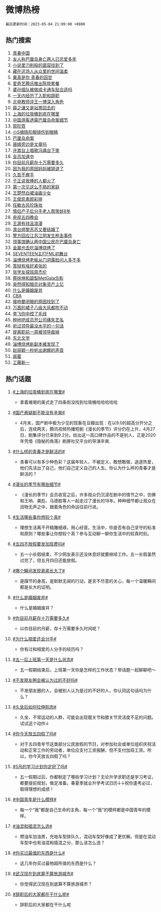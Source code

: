 # 微博热榜

`最后更新时间：2023-05-04 21:09:00 +0800`

## 热门搜索

1. [青春中国](https://m.weibo.cn/search?containerid=100103type%3D1%26t%3D10%26q%3D%23%E9%9D%92%E6%98%A5%E4%B8%AD%E5%9B%BD%23&stream_entry_id=51&isnewpage=1&extparam=seat%3D1%26pos%3D0%26dgr%3D0%26filter_type%3Drealtimehot%26stream_entry_id%3D51%26c_type%3D51%26cate%3D10103%26display_time%3D1683205737%26pre_seqid%3D1683205737702032420119&luicode=10000011&lfid=106003type%253D25%2526t%253D3%2526disable_hot%253D1%2526filter_type%253Drealtimehot)
1. [友人称巴厘岛身亡两人已恋爱多年](https://m.weibo.cn/search?containerid=100103type%3D1%26t%3D10%26q%3D%23%E5%8F%8B%E4%BA%BA%E7%A7%B0%E5%B7%B4%E5%8E%98%E5%B2%9B%E8%BA%AB%E4%BA%A1%E4%B8%A4%E4%BA%BA%E5%B7%B2%E6%81%8B%E7%88%B1%E5%A4%9A%E5%B9%B4%23&stream_entry_id=31&isnewpage=1&extparam=seat%3D1%26c_type%3D31%26band_rank%3D1%26lcate%3D5001%26cate%3D5001%26flag%3D1%26realpos%3D1%26q%3D%2523%25E5%258F%258B%25E4%25BA%25BA%25E7%25A7%25B0%25E5%25B7%25B4%25E5%258E%2598%25E5%25B2%259B%25E8%25BA%25AB%25E4%25BA%25A1%25E4%25B8%25A4%25E4%25BA%25BA%25E5%25B7%25B2%25E6%2581%258B%25E7%2588%25B1%25E5%25A4%259A%25E5%25B9%25B4%2523%26dgr%3D0%26filter_type%3Drealtimehot%26stream_entry_id%3D31%26pos%3D0%26display_time%3D1683205737%26pre_seqid%3D1683205737702032420119&luicode=10000011&lfid=106003type%253D25%2526t%253D3%2526disable_hot%253D1%2526filter_type%253Drealtimehot)
1. [小说里刀削般的面容找到了](https://m.weibo.cn/search?containerid=100103type%3D1%26t%3D10%26q%3D%23%E5%B0%8F%E8%AF%B4%E9%87%8C%E5%88%80%E5%89%8A%E8%88%AC%E7%9A%84%E9%9D%A2%E5%AE%B9%E6%89%BE%E5%88%B0%E4%BA%86%23&stream_entry_id=31&isnewpage=1&extparam=seat%3D1%26c_type%3D31%26band_rank%3D2%26lcate%3D5001%26cate%3D5001%26flag%3D2%26realpos%3D2%26q%3D%2523%25E5%25B0%258F%25E8%25AF%25B4%25E9%2587%258C%25E5%2588%2580%25E5%2589%258A%25E8%2588%25AC%25E7%259A%2584%25E9%259D%25A2%25E5%25AE%25B9%25E6%2589%25BE%25E5%2588%25B0%25E4%25BA%2586%2523%26dgr%3D0%26filter_type%3Drealtimehot%26stream_entry_id%3D31%26pos%3D1%26display_time%3D1683205737%26pre_seqid%3D1683205737702032420119&luicode=10000011&lfid=106003type%253D25%2526t%253D3%2526disable_hot%253D1%2526filter_type%253Drealtimehot)
1. [藏在这场人从众里的世间温柔](https://m.weibo.cn/search?containerid=100103type%3D1%26t%3D10%26q%3D%23%E8%97%8F%E5%9C%A8%E8%BF%99%E5%9C%BA%E4%BA%BA%E4%BB%8E%E4%BC%97%E9%87%8C%E7%9A%84%E4%B8%96%E9%97%B4%E6%B8%A9%E6%9F%94%23&stream_entry_id=31&isnewpage=1&extparam=seat%3D1%26c_type%3D31%26band_rank%3D3%26lcate%3D5001%26cate%3D5001%26flag%3D1%26realpos%3D3%26q%3D%2523%25E8%2597%258F%25E5%259C%25A8%25E8%25BF%2599%25E5%259C%25BA%25E4%25BA%25BA%25E4%25BB%258E%25E4%25BC%2597%25E9%2587%258C%25E7%259A%2584%25E4%25B8%2596%25E9%2597%25B4%25E6%25B8%25A9%25E6%259F%2594%2523%26dgr%3D0%26filter_type%3Drealtimehot%26stream_entry_id%3D31%26pos%3D2%26display_time%3D1683205737%26pre_seqid%3D1683205737702032420119&luicode=10000011&lfid=106003type%253D25%2526t%253D3%2526disable_hot%253D1%2526filter_type%253Drealtimehot)
1. [果真是你 青春的回甘](https://m.weibo.cn/search?containerid=100103type%3D1%26t%3D10%26q%3D%23%E6%9E%9C%E7%9C%9F%E6%98%AF%E4%BD%A0+%E9%9D%92%E6%98%A5%E7%9A%84%E5%9B%9E%E7%94%98%23&stream_entry_id=31&isnewpage=1&extparam=seat%3D1%26c_type%3D31%26band_rank%3D4%26lcate%3D5001%26cate%3D5001%26topic_ad%3D1%26adid%3D188211%26q%3D%2523%25E6%259E%259C%25E7%259C%259F%25E6%2598%25AF%25E4%25BD%25A0%2520%25E9%259D%2592%25E6%2598%25A5%25E7%259A%2584%25E5%259B%259E%25E7%2594%2598%2523%26dgr%3D0%26filter_type%3Drealtimehot%26stream_entry_id%3D31%26pos%3D3%26display_time%3D1683205737%26pre_seqid%3D1683205737702032420119&luicode=10000011&lfid=106003type%253D25%2526t%253D3%2526disable_hot%253D1%2526filter_type%253Drealtimehot)
1. [爱奇艺腾讯推出陈晓套餐](https://m.weibo.cn/search?containerid=100103type%3D1%26t%3D10%26q%3D%23%E7%88%B1%E5%A5%87%E8%89%BA%E8%85%BE%E8%AE%AF%E6%8E%A8%E5%87%BA%E9%99%88%E6%99%93%E5%A5%97%E9%A4%90%23&stream_entry_id=31&isnewpage=1&extparam=seat%3D1%26c_type%3D31%26band_rank%3D4%26lcate%3D5001%26cate%3D5001%26flag%3D1%26realpos%3D4%26q%3D%2523%25E7%2588%25B1%25E5%25A5%2587%25E8%2589%25BA%25E8%2585%25BE%25E8%25AE%25AF%25E6%258E%25A8%25E5%2587%25BA%25E9%2599%2588%25E6%2599%2593%25E5%25A5%2597%25E9%25A4%2590%2523%26dgr%3D0%26filter_type%3Drealtimehot%26stream_entry_id%3D31%26pos%3D4%26display_time%3D1683205737%26pre_seqid%3D1683205737702032420119&luicode=10000011&lfid=106003type%253D25%2526t%253D3%2526disable_hot%253D1%2526filter_type%253Drealtimehot)
1. [婆孙插队被做成卡通车贴合适吗](https://m.weibo.cn/search?containerid=100103type%3D1%26t%3D10%26q%3D%23%E5%A9%86%E5%AD%99%E6%8F%92%E9%98%9F%E8%A2%AB%E5%81%9A%E6%88%90%E5%8D%A1%E9%80%9A%E8%BD%A6%E8%B4%B4%E5%90%88%E9%80%82%E5%90%97%23&stream_entry_id=31&isnewpage=1&extparam=seat%3D1%26c_type%3D31%26band_rank%3D5%26lcate%3D5001%26cate%3D5001%26flag%3D1%26realpos%3D5%26q%3D%2523%25E5%25A9%2586%25E5%25AD%2599%25E6%258F%2592%25E9%2598%259F%25E8%25A2%25AB%25E5%2581%259A%25E6%2588%2590%25E5%258D%25A1%25E9%2580%259A%25E8%25BD%25A6%25E8%25B4%25B4%25E5%2590%2588%25E9%2580%2582%25E5%2590%2597%2523%26dgr%3D0%26filter_type%3Drealtimehot%26stream_entry_id%3D31%26pos%3D5%26display_time%3D1683205737%26pre_seqid%3D1683205737702032420119&luicode=10000011&lfid=106003type%253D25%2526t%253D3%2526disable_hot%253D1%2526filter_type%253Drealtimehot)
1. [一天内经历了入职和辞职](https://m.weibo.cn/search?containerid=100103type%3D1%26t%3D10%26q%3D%23%E4%B8%80%E5%A4%A9%E5%86%85%E7%BB%8F%E5%8E%86%E4%BA%86%E5%85%A5%E8%81%8C%E5%92%8C%E8%BE%9E%E8%81%8C%23&stream_entry_id=31&isnewpage=1&extparam=seat%3D1%26c_type%3D31%26band_rank%3D6%26lcate%3D5001%26cate%3D5001%26flag%3D1%26realpos%3D6%26q%3D%2523%25E4%25B8%2580%25E5%25A4%25A9%25E5%2586%2585%25E7%25BB%258F%25E5%258E%2586%25E4%25BA%2586%25E5%2585%25A5%25E8%2581%258C%25E5%2592%258C%25E8%25BE%259E%25E8%2581%258C%2523%26dgr%3D0%26filter_type%3Drealtimehot%26stream_entry_id%3D31%26pos%3D6%26display_time%3D1683205737%26pre_seqid%3D1683205737702032420119&luicode=10000011&lfid=106003type%253D25%2526t%253D3%2526disable_hot%253D1%2526filter_type%253Drealtimehot)
1. [北电教师评王一博深入角色](https://m.weibo.cn/search?containerid=100103type%3D1%26t%3D10%26q%3D%23%E5%8C%97%E7%94%B5%E6%95%99%E5%B8%88%E8%AF%84%E7%8E%8B%E4%B8%80%E5%8D%9A%E6%B7%B1%E5%85%A5%E8%A7%92%E8%89%B2%23&stream_entry_id=31&isnewpage=1&extparam=seat%3D1%26c_type%3D31%26band_rank%3D7%26lcate%3D5001%26cate%3D5001%26flag%3D0%26realpos%3D7%26q%3D%2523%25E5%258C%2597%25E7%2594%25B5%25E6%2595%2599%25E5%25B8%2588%25E8%25AF%2584%25E7%258E%258B%25E4%25B8%2580%25E5%258D%259A%25E6%25B7%25B1%25E5%2585%25A5%25E8%25A7%2592%25E8%2589%25B2%2523%26dgr%3D0%26filter_type%3Drealtimehot%26stream_entry_id%3D31%26pos%3D7%26display_time%3D1683205737%26pre_seqid%3D1683205737702032420119&luicode=10000011&lfid=106003type%253D25%2526t%253D3%2526disable_hot%253D1%2526filter_type%253Drealtimehot)
1. [薛之谦又是站票回去的](https://m.weibo.cn/search?containerid=100103type%3D1%26t%3D10%26q%3D%23%E8%96%9B%E4%B9%8B%E8%B0%A6%E5%8F%88%E6%98%AF%E7%AB%99%E7%A5%A8%E5%9B%9E%E5%8E%BB%E7%9A%84%23&stream_entry_id=31&isnewpage=1&extparam=seat%3D1%26c_type%3D31%26band_rank%3D8%26lcate%3D5001%26cate%3D5001%26flag%3D1%26realpos%3D8%26q%3D%2523%25E8%2596%259B%25E4%25B9%258B%25E8%25B0%25A6%25E5%258F%2588%25E6%2598%25AF%25E7%25AB%2599%25E7%25A5%25A8%25E5%259B%259E%25E5%258E%25BB%25E7%259A%2584%2523%26dgr%3D0%26filter_type%3Drealtimehot%26stream_entry_id%3D31%26pos%3D8%26display_time%3D1683205737%26pre_seqid%3D1683205737702032420119&luicode=10000011&lfid=106003type%253D25%2526t%253D3%2526disable_hot%253D1%2526filter_type%253Drealtimehot)
1. [上海的垃圾桶到底在哪里](https://m.weibo.cn/search?containerid=100103type%3D1%26t%3D10%26q%3D%23%E4%B8%8A%E6%B5%B7%E7%9A%84%E5%9E%83%E5%9C%BE%E6%A1%B6%E5%88%B0%E5%BA%95%E5%9C%A8%E5%93%AA%E9%87%8C%23&stream_entry_id=31&isnewpage=1&extparam=seat%3D1%26c_type%3D31%26band_rank%3D9%26lcate%3D5001%26cate%3D5001%26flag%3D0%26realpos%3D9%26q%3D%2523%25E4%25B8%258A%25E6%25B5%25B7%25E7%259A%2584%25E5%259E%2583%25E5%259C%25BE%25E6%25A1%25B6%25E5%2588%25B0%25E5%25BA%2595%25E5%259C%25A8%25E5%2593%25AA%25E9%2587%258C%2523%26dgr%3D0%26filter_type%3Drealtimehot%26stream_entry_id%3D31%26pos%3D9%26display_time%3D1683205737%26pre_seqid%3D1683205737702032420119&luicode=10000011&lfid=106003type%253D25%2526t%253D3%2526disable_hot%253D1%2526filter_type%253Drealtimehot)
1. [中国游客透露巴厘岛命案细节](https://m.weibo.cn/search?containerid=100103type%3D1%26t%3D10%26q%3D%23%E4%B8%AD%E5%9B%BD%E6%B8%B8%E5%AE%A2%E9%80%8F%E9%9C%B2%E5%B7%B4%E5%8E%98%E5%B2%9B%E5%91%BD%E6%A1%88%E7%BB%86%E8%8A%82%23&stream_entry_id=31&isnewpage=1&extparam=seat%3D1%26c_type%3D31%26band_rank%3D10%26lcate%3D5001%26cate%3D5001%26flag%3D0%26realpos%3D10%26q%3D%2523%25E4%25B8%25AD%25E5%259B%25BD%25E6%25B8%25B8%25E5%25AE%25A2%25E9%2580%258F%25E9%259C%25B2%25E5%25B7%25B4%25E5%258E%2598%25E5%25B2%259B%25E5%2591%25BD%25E6%25A1%2588%25E7%25BB%2586%25E8%258A%2582%2523%26dgr%3D0%26filter_type%3Drealtimehot%26stream_entry_id%3D31%26pos%3D10%26display_time%3D1683205737%26pre_seqid%3D1683205737702032420119&luicode=10000011&lfid=106003type%253D25%2526t%253D3%2526disable_hot%253D1%2526filter_type%253Drealtimehot)
1. [郭珍霓](https://m.weibo.cn/search?containerid=100103type%3D1%26t%3D10%26q%3D%E9%83%AD%E7%8F%8D%E9%9C%93&stream_entry_id=31&isnewpage=1&extparam=seat%3D1%26c_type%3D31%26band_rank%3D11%26lcate%3D5001%26cate%3D5001%26flag%3D2%26realpos%3D11%26q%3D%25E9%2583%25AD%25E7%258F%258D%25E9%259C%2593%26dgr%3D0%26filter_type%3Drealtimehot%26stream_entry_id%3D31%26pos%3D11%26display_time%3D1683205737%26pre_seqid%3D1683205737702032420119&luicode=10000011&lfid=106003type%253D25%2526t%253D3%2526disable_hot%253D1%2526filter_type%253Drealtimehot)
1. [小S摘隐形眼镜伤到眼睛](https://m.weibo.cn/search?containerid=100103type%3D1%26t%3D10%26q%3D%23%E5%B0%8FS%E6%91%98%E9%9A%90%E5%BD%A2%E7%9C%BC%E9%95%9C%E4%BC%A4%E5%88%B0%E7%9C%BC%E7%9D%9B%23&stream_entry_id=31&isnewpage=1&extparam=seat%3D1%26c_type%3D31%26band_rank%3D12%26lcate%3D5001%26cate%3D5001%26flag%3D2%26realpos%3D12%26q%3D%2523%25E5%25B0%258FS%25E6%2591%2598%25E9%259A%2590%25E5%25BD%25A2%25E7%259C%25BC%25E9%2595%259C%25E4%25BC%25A4%25E5%2588%25B0%25E7%259C%25BC%25E7%259D%259B%2523%26dgr%3D0%26filter_type%3Drealtimehot%26stream_entry_id%3D31%26pos%3D12%26display_time%3D1683205737%26pre_seqid%3D1683205737702032420119&luicode=10000011&lfid=106003type%253D25%2526t%253D3%2526disable_hot%253D1%2526filter_type%253Drealtimehot)
1. [巴厘岛命案](https://m.weibo.cn/search?containerid=100103type%3D1%26t%3D10%26q%3D%E5%B7%B4%E5%8E%98%E5%B2%9B%E5%91%BD%E6%A1%88&stream_entry_id=31&isnewpage=1&extparam=seat%3D1%26c_type%3D31%26band_rank%3D13%26lcate%3D5001%26cate%3D5001%26flag%3D2%26realpos%3D13%26q%3D%25E5%25B7%25B4%25E5%258E%2598%25E5%25B2%259B%25E5%2591%25BD%25E6%25A1%2588%26dgr%3D0%26filter_type%3Drealtimehot%26stream_entry_id%3D31%26pos%3D13%26display_time%3D1683205737%26pre_seqid%3D1683205737702032420119&luicode=10000011&lfid=106003type%253D25%2526t%253D3%2526disable_hot%253D1%2526filter_type%253Drealtimehot)
1. [唐嫣旁边是文章吗](https://m.weibo.cn/search?containerid=100103type%3D1%26t%3D10%26q%3D%E5%94%90%E5%AB%A3%E6%97%81%E8%BE%B9%E6%98%AF%E6%96%87%E7%AB%A0%E5%90%97&stream_entry_id=31&isnewpage=1&extparam=seat%3D1%26c_type%3D31%26band_rank%3D14%26lcate%3D5001%26cate%3D5001%26flag%3D0%26realpos%3D14%26q%3D%25E5%2594%2590%25E5%25AB%25A3%25E6%2597%2581%25E8%25BE%25B9%25E6%2598%25AF%25E6%2596%2587%25E7%25AB%25A0%25E5%2590%2597%26dgr%3D0%26filter_type%3Drealtimehot%26stream_entry_id%3D31%26pos%3D14%26display_time%3D1683205737%26pre_seqid%3D1683205737702032420119&luicode=10000011&lfid=106003type%253D25%2526t%253D3%2526disable_hot%253D1%2526filter_type%253Drealtimehot)
1. [许嵩台上唱歌冯禧台下笑](https://m.weibo.cn/search?containerid=100103type%3D1%26t%3D10%26q%3D%23%E8%AE%B8%E5%B5%A9%E5%8F%B0%E4%B8%8A%E5%94%B1%E6%AD%8C%E5%86%AF%E7%A6%A7%E5%8F%B0%E4%B8%8B%E7%AC%91%23&stream_entry_id=31&isnewpage=1&extparam=seat%3D1%26c_type%3D31%26band_rank%3D15%26lcate%3D5001%26cate%3D5001%26flag%3D0%26realpos%3D15%26q%3D%2523%25E8%25AE%25B8%25E5%25B5%25A9%25E5%258F%25B0%25E4%25B8%258A%25E5%2594%25B1%25E6%25AD%258C%25E5%2586%25AF%25E7%25A6%25A7%25E5%258F%25B0%25E4%25B8%258B%25E7%25AC%2591%2523%26dgr%3D0%26filter_type%3Drealtimehot%26stream_entry_id%3D31%26pos%3D15%26display_time%3D1683205737%26pre_seqid%3D1683205737702032420119&luicode=10000011&lfid=106003type%253D25%2526t%253D3%2526disable_hot%253D1%2526filter_type%253Drealtimehot)
1. [全员加速中](https://m.weibo.cn/search?containerid=100103type%3D1%26t%3D10%26q%3D%E5%85%A8%E5%91%98%E5%8A%A0%E9%80%9F%E4%B8%AD&stream_entry_id=31&isnewpage=1&extparam=seat%3D1%26c_type%3D31%26band_rank%3D16%26lcate%3D5001%26cate%3D5001%26flag%3D0%26realpos%3D16%26q%3D%25E5%2585%25A8%25E5%2591%2598%25E5%258A%25A0%25E9%2580%259F%25E4%25B8%25AD%26dgr%3D0%26filter_type%3Drealtimehot%26stream_entry_id%3D31%26pos%3D16%26display_time%3D1683205737%26pre_seqid%3D1683205737702032420119&luicode=10000011&lfid=106003type%253D25%2526t%253D3%2526disable_hot%253D1%2526filter_type%253Drealtimehot)
1. [你目前月薪存十万需要多久](https://m.weibo.cn/search?containerid=100103type%3D1%26t%3D10%26q%3D%23%E4%BD%A0%E7%9B%AE%E5%89%8D%E6%9C%88%E8%96%AA%E5%AD%98%E5%8D%81%E4%B8%87%E9%9C%80%E8%A6%81%E5%A4%9A%E4%B9%85%23&stream_entry_id=31&isnewpage=1&extparam=seat%3D1%26c_type%3D31%26band_rank%3D17%26lcate%3D5001%26cate%3D5001%26flag%3D1%26realpos%3D17%26q%3D%2523%25E4%25BD%25A0%25E7%259B%25AE%25E5%2589%258D%25E6%259C%2588%25E8%2596%25AA%25E5%25AD%2598%25E5%258D%2581%25E4%25B8%2587%25E9%259C%2580%25E8%25A6%2581%25E5%25A4%259A%25E4%25B9%2585%2523%26dgr%3D0%26filter_type%3Drealtimehot%26stream_entry_id%3D31%26pos%3D17%26display_time%3D1683205737%26pre_seqid%3D1683205737702032420119&luicode=10000011&lfid=106003type%253D25%2526t%253D3%2526disable_hot%253D1%2526filter_type%253Drealtimehot)
1. [因为我的原因妈妈被辞退了](https://m.weibo.cn/search?containerid=100103type%3D1%26t%3D10%26q%3D%23%E5%9B%A0%E4%B8%BA%E6%88%91%E7%9A%84%E5%8E%9F%E5%9B%A0%E5%A6%88%E5%A6%88%E8%A2%AB%E8%BE%9E%E9%80%80%E4%BA%86%23&stream_entry_id=31&isnewpage=1&extparam=seat%3D1%26c_type%3D31%26band_rank%3D18%26lcate%3D5001%26cate%3D5001%26flag%3D0%26realpos%3D18%26q%3D%2523%25E5%259B%25A0%25E4%25B8%25BA%25E6%2588%2591%25E7%259A%2584%25E5%258E%259F%25E5%259B%25A0%25E5%25A6%2588%25E5%25A6%2588%25E8%25A2%25AB%25E8%25BE%259E%25E9%2580%2580%25E4%25BA%2586%2523%26dgr%3D0%26filter_type%3Drealtimehot%26stream_entry_id%3D31%26pos%3D18%26display_time%3D1683205737%26pre_seqid%3D1683205737702032420119&luicode=10000011&lfid=106003type%253D25%2526t%253D3%2526disable_hot%253D1%2526filter_type%253Drealtimehot)
1. [久哲不握手](https://m.weibo.cn/search?containerid=100103type%3D1%26t%3D10%26q%3D%E4%B9%85%E5%93%B2%E4%B8%8D%E6%8F%A1%E6%89%8B&stream_entry_id=31&isnewpage=1&extparam=seat%3D1%26c_type%3D31%26band_rank%3D19%26lcate%3D5001%26cate%3D5001%26flag%3D1%26realpos%3D19%26q%3D%25E4%25B9%2585%25E5%2593%25B2%25E4%25B8%258D%25E6%258F%25A1%25E6%2589%258B%26dgr%3D0%26filter_type%3Drealtimehot%26stream_entry_id%3D31%26pos%3D19%26display_time%3D1683205737%26pre_seqid%3D1683205737702032420119&luicode=10000011&lfid=106003type%253D25%2526t%253D3%2526disable_hot%253D1%2526filter_type%253Drealtimehot)
1. [于正说我捧的人都火了](https://m.weibo.cn/search?containerid=100103type%3D1%26t%3D10%26q%3D%23%E4%BA%8E%E6%AD%A3%E8%AF%B4%E6%88%91%E6%8D%A7%E7%9A%84%E4%BA%BA%E9%83%BD%E7%81%AB%E4%BA%86%23&stream_entry_id=31&isnewpage=1&extparam=seat%3D1%26c_type%3D31%26band_rank%3D20%26lcate%3D5001%26cate%3D5001%26flag%3D0%26realpos%3D20%26q%3D%2523%25E4%25BA%258E%25E6%25AD%25A3%25E8%25AF%25B4%25E6%2588%2591%25E6%258D%25A7%25E7%259A%2584%25E4%25BA%25BA%25E9%2583%25BD%25E7%2581%25AB%25E4%25BA%2586%2523%26dgr%3D0%26filter_type%3Drealtimehot%26stream_entry_id%3D31%26pos%3D20%26display_time%3D1683205737%26pre_seqid%3D1683205737702032420119&luicode=10000011&lfid=106003type%253D25%2526t%253D3%2526disable_hot%253D1%2526filter_type%253Drealtimehot)
1. [第一次见这么不熟的家庭](https://m.weibo.cn/search?containerid=100103type%3D1%26t%3D10%26q%3D%23%E7%AC%AC%E4%B8%80%E6%AC%A1%E8%A7%81%E8%BF%99%E4%B9%88%E4%B8%8D%E7%86%9F%E7%9A%84%E5%AE%B6%E5%BA%AD%23&stream_entry_id=31&isnewpage=1&extparam=seat%3D1%26c_type%3D31%26band_rank%3D21%26lcate%3D5001%26cate%3D5001%26flag%3D1%26realpos%3D21%26q%3D%2523%25E7%25AC%25AC%25E4%25B8%2580%25E6%25AC%25A1%25E8%25A7%2581%25E8%25BF%2599%25E4%25B9%2588%25E4%25B8%258D%25E7%2586%259F%25E7%259A%2584%25E5%25AE%25B6%25E5%25BA%25AD%2523%26dgr%3D0%26filter_type%3Drealtimehot%26stream_entry_id%3D31%26pos%3D21%26display_time%3D1683205737%26pre_seqid%3D1683205737702032420119&luicode=10000011&lfid=106003type%253D25%2526t%253D3%2526disable_hot%253D1%2526filter_type%253Drealtimehot)
1. [王楚然白裙油画少女](https://m.weibo.cn/search?containerid=100103type%3D1%26t%3D10%26q%3D%23%E7%8E%8B%E6%A5%9A%E7%84%B6%E7%99%BD%E8%A3%99%E6%B2%B9%E7%94%BB%E5%B0%91%E5%A5%B3%23&stream_entry_id=31&isnewpage=1&extparam=seat%3D1%26c_type%3D31%26band_rank%3D22%26lcate%3D5001%26cate%3D5001%26flag%3D1%26realpos%3D22%26q%3D%2523%25E7%258E%258B%25E6%25A5%259A%25E7%2584%25B6%25E7%2599%25BD%25E8%25A3%2599%25E6%25B2%25B9%25E7%2594%25BB%25E5%25B0%2591%25E5%25A5%25B3%2523%26dgr%3D0%26filter_type%3Drealtimehot%26stream_entry_id%3D31%26pos%3D22%26display_time%3D1683205737%26pre_seqid%3D1683205737702032420119&luicode=10000011&lfid=106003type%253D25%2526t%253D3%2526disable_hot%253D1%2526filter_type%253Drealtimehot)
1. [王俊凯素颜彩排](https://m.weibo.cn/search?containerid=100103type%3D1%26t%3D10%26q%3D%E7%8E%8B%E4%BF%8A%E5%87%AF%E7%B4%A0%E9%A2%9C%E5%BD%A9%E6%8E%92&stream_entry_id=31&isnewpage=1&extparam=seat%3D1%26c_type%3D31%26band_rank%3D23%26lcate%3D5001%26cate%3D5001%26flag%3D0%26realpos%3D23%26q%3D%25E7%258E%258B%25E4%25BF%258A%25E5%2587%25AF%25E7%25B4%25A0%25E9%25A2%259C%25E5%25BD%25A9%25E6%258E%2592%26dgr%3D0%26filter_type%3Drealtimehot%26stream_entry_id%3D31%26pos%3D23%26display_time%3D1683205737%26pre_seqid%3D1683205737702032420119&luicode=10000011&lfid=106003type%253D25%2526t%253D3%2526disable_hot%253D1%2526filter_type%253Drealtimehot)
1. [任敏古风珍珠妆](https://m.weibo.cn/search?containerid=100103type%3D1%26t%3D10%26q%3D%23%E4%BB%BB%E6%95%8F%E5%8F%A4%E9%A3%8E%E7%8F%8D%E7%8F%A0%E5%A6%86%23&stream_entry_id=31&isnewpage=1&extparam=seat%3D1%26c_type%3D31%26band_rank%3D24%26lcate%3D5001%26cate%3D5001%26flag%3D1%26realpos%3D24%26q%3D%2523%25E4%25BB%25BB%25E6%2595%258F%25E5%258F%25A4%25E9%25A3%258E%25E7%258F%258D%25E7%258F%25A0%25E5%25A6%2586%2523%26dgr%3D0%26filter_type%3Drealtimehot%26stream_entry_id%3D31%26pos%3D24%26display_time%3D1683205737%26pre_seqid%3D1683205737702032420119&luicode=10000011&lfid=106003type%253D25%2526t%253D3%2526disable_hot%253D1%2526filter_type%253Drealtimehot)
1. [情侣产子后分手老人帮带娃8年](https://m.weibo.cn/search?containerid=100103type%3D1%26t%3D10%26q%3D%23%E6%83%85%E4%BE%A3%E4%BA%A7%E5%AD%90%E5%90%8E%E5%88%86%E6%89%8B%E8%80%81%E4%BA%BA%E5%B8%AE%E5%B8%A6%E5%A8%838%E5%B9%B4%23&stream_entry_id=31&isnewpage=1&extparam=seat%3D1%26c_type%3D31%26band_rank%3D25%26lcate%3D5001%26cate%3D5001%26flag%3D0%26realpos%3D25%26q%3D%2523%25E6%2583%2585%25E4%25BE%25A3%25E4%25BA%25A7%25E5%25AD%2590%25E5%2590%258E%25E5%2588%2586%25E6%2589%258B%25E8%2580%2581%25E4%25BA%25BA%25E5%25B8%25AE%25E5%25B8%25A6%25E5%25A8%25838%25E5%25B9%25B4%2523%26dgr%3D0%26filter_type%3Drealtimehot%26stream_entry_id%3D31%26pos%3D25%26display_time%3D1683205737%26pre_seqid%3D1683205737702032420119&luicode=10000011&lfid=106003type%253D25%2526t%253D3%2526disable_hot%253D1%2526filter_type%253Drealtimehot)
1. [央视五四晚会](https://m.weibo.cn/search?containerid=100103type%3D1%26t%3D10%26q%3D%E5%A4%AE%E8%A7%86%E4%BA%94%E5%9B%9B%E6%99%9A%E4%BC%9A&stream_entry_id=31&isnewpage=1&extparam=seat%3D1%26c_type%3D31%26band_rank%3D26%26lcate%3D5001%26cate%3D5001%26flag%3D1%26realpos%3D26%26q%3D%25E5%25A4%25AE%25E8%25A7%2586%25E4%25BA%2594%25E5%259B%259B%25E6%2599%259A%25E4%25BC%259A%26dgr%3D0%26filter_type%3Drealtimehot%26stream_entry_id%3D31%26pos%3D26%26display_time%3D1683205737%26pre_seqid%3D1683205737702032420119&luicode=10000011&lfid=106003type%253D25%2526t%253D3%2526disable_hot%253D1%2526filter_type%253Drealtimehot)
1. [王源有钱且浪漫](https://m.weibo.cn/search?containerid=100103type%3D1%26t%3D10%26q%3D%23%E7%8E%8B%E6%BA%90%E6%9C%89%E9%92%B1%E4%B8%94%E6%B5%AA%E6%BC%AB%23&stream_entry_id=31&isnewpage=1&extparam=seat%3D1%26c_type%3D31%26band_rank%3D27%26lcate%3D5001%26cate%3D5001%26flag%3D0%26realpos%3D27%26q%3D%2523%25E7%258E%258B%25E6%25BA%2590%25E6%259C%2589%25E9%2592%25B1%25E4%25B8%2594%25E6%25B5%25AA%25E6%25BC%25AB%2523%26dgr%3D0%26filter_type%3Drealtimehot%26stream_entry_id%3D31%26pos%3D27%26display_time%3D1683205737%26pre_seqid%3D1683205737702032420119&luicode=10000011&lfid=106003type%253D25%2526t%253D3%2526disable_hot%253D1%2526filter_type%253Drealtimehot)
1. [澹台烬黎苏苏又要结婚了](https://m.weibo.cn/search?containerid=100103type%3D1%26t%3D10%26q%3D%23%E6%BE%B9%E5%8F%B0%E7%83%AC%E9%BB%8E%E8%8B%8F%E8%8B%8F%E5%8F%88%E8%A6%81%E7%BB%93%E5%A9%9A%E4%BA%86%23&stream_entry_id=31&isnewpage=1&extparam=seat%3D1%26c_type%3D31%26band_rank%3D28%26lcate%3D5001%26cate%3D5001%26flag%3D0%26realpos%3D28%26q%3D%2523%25E6%25BE%25B9%25E5%258F%25B0%25E7%2583%25AC%25E9%25BB%258E%25E8%258B%258F%25E8%258B%258F%25E5%258F%2588%25E8%25A6%2581%25E7%25BB%2593%25E5%25A9%259A%25E4%25BA%2586%2523%26dgr%3D0%26filter_type%3Drealtimehot%26stream_entry_id%3D31%26pos%3D28%26display_time%3D1683205737%26pre_seqid%3D1683205737702032420119&luicode=10000011&lfid=106003type%253D25%2526t%253D3%2526disable_hot%253D1%2526filter_type%253Drealtimehot)
1. [警方回应江苏江阴发生枪击事件](https://m.weibo.cn/search?containerid=100103type%3D1%26t%3D10%26q%3D%23%E8%AD%A6%E6%96%B9%E5%9B%9E%E5%BA%94%E6%B1%9F%E8%8B%8F%E6%B1%9F%E9%98%B4%E5%8F%91%E7%94%9F%E6%9E%AA%E5%87%BB%E4%BA%8B%E4%BB%B6%23&stream_entry_id=31&isnewpage=1&extparam=seat%3D1%26c_type%3D31%26band_rank%3D29%26lcate%3D5001%26cate%3D5001%26flag%3D0%26realpos%3D29%26q%3D%2523%25E8%25AD%25A6%25E6%2596%25B9%25E5%259B%259E%25E5%25BA%2594%25E6%25B1%259F%25E8%258B%258F%25E6%25B1%259F%25E9%2598%25B4%25E5%258F%2591%25E7%2594%259F%25E6%259E%25AA%25E5%2587%25BB%25E4%25BA%258B%25E4%25BB%25B6%2523%26dgr%3D0%26filter_type%3Drealtimehot%26stream_entry_id%3D31%26pos%3D29%26display_time%3D1683205737%26pre_seqid%3D1683205737702032420119&luicode=10000011&lfid=106003type%253D25%2526t%253D3%2526disable_hot%253D1%2526filter_type%253Drealtimehot)
1. [领事馆确认两中国公民在巴厘岛身亡](https://m.weibo.cn/search?containerid=100103type%3D1%26t%3D10%26q%3D%23%E9%A2%86%E4%BA%8B%E9%A6%86%E7%A1%AE%E8%AE%A4%E4%B8%A4%E4%B8%AD%E5%9B%BD%E5%85%AC%E6%B0%91%E5%9C%A8%E5%B7%B4%E5%8E%98%E5%B2%9B%E8%BA%AB%E4%BA%A1%23&stream_entry_id=31&isnewpage=1&extparam=seat%3D1%26c_type%3D31%26band_rank%3D30%26lcate%3D5001%26cate%3D5001%26flag%3D0%26realpos%3D30%26q%3D%2523%25E9%25A2%2586%25E4%25BA%258B%25E9%25A6%2586%25E7%25A1%25AE%25E8%25AE%25A4%25E4%25B8%25A4%25E4%25B8%25AD%25E5%259B%25BD%25E5%2585%25AC%25E6%25B0%2591%25E5%259C%25A8%25E5%25B7%25B4%25E5%258E%2598%25E5%25B2%259B%25E8%25BA%25AB%25E4%25BA%25A1%2523%26dgr%3D0%26filter_type%3Drealtimehot%26stream_entry_id%3D31%26pos%3D30%26display_time%3D1683205737%26pre_seqid%3D1683205737702032420119&luicode=10000011&lfid=106003type%253D25%2526t%253D3%2526disable_hot%253D1%2526filter_type%253Drealtimehot)
1. [金晨也去吃淄博烧烤了](https://m.weibo.cn/search?containerid=100103type%3D1%26t%3D10%26q%3D%23%E9%87%91%E6%99%A8%E4%B9%9F%E5%8E%BB%E5%90%83%E6%B7%84%E5%8D%9A%E7%83%A7%E7%83%A4%E4%BA%86%23&stream_entry_id=31&isnewpage=1&extparam=seat%3D1%26c_type%3D31%26band_rank%3D31%26lcate%3D5001%26cate%3D5001%26flag%3D0%26realpos%3D31%26q%3D%2523%25E9%2587%2591%25E6%2599%25A8%25E4%25B9%259F%25E5%258E%25BB%25E5%2590%2583%25E6%25B7%2584%25E5%258D%259A%25E7%2583%25A7%25E7%2583%25A4%25E4%25BA%2586%2523%26dgr%3D0%26filter_type%3Drealtimehot%26stream_entry_id%3D31%26pos%3D31%26display_time%3D1683205737%26pre_seqid%3D1683205737702032420119&luicode=10000011&lfid=106003type%253D25%2526t%253D3%2526disable_hot%253D1%2526filter_type%253Drealtimehot)
1. [SEVENTEEN主打FML初舞台](https://m.weibo.cn/search?containerid=100103type%3D1%26t%3D10%26q%3D%23SEVENTEEN%E4%B8%BB%E6%89%93FML%E5%88%9D%E8%88%9E%E5%8F%B0%23&stream_entry_id=31&isnewpage=1&extparam=seat%3D1%26c_type%3D31%26band_rank%3D32%26lcate%3D5001%26cate%3D5001%26flag%3D1%26realpos%3D32%26q%3D%2523SEVENTEEN%25E4%25B8%25BB%25E6%2589%2593FML%25E5%2588%259D%25E8%2588%259E%25E5%258F%25B0%2523%26dgr%3D0%26filter_type%3Drealtimehot%26stream_entry_id%3D31%26pos%3D32%26display_time%3D1683205737%26pre_seqid%3D1683205737702032420119&luicode=10000011&lfid=106003type%253D25%2526t%253D3%2526disable_hot%253D1%2526filter_type%253Drealtimehot)
1. [淄博烧烤老板从门洞露脸问人多不多](https://m.weibo.cn/search?containerid=100103type%3D1%26t%3D10%26q%3D%E6%B7%84%E5%8D%9A%E7%83%A7%E7%83%A4%E8%80%81%E6%9D%BF%E4%BB%8E%E9%97%A8%E6%B4%9E%E9%9C%B2%E8%84%B8%E9%97%AE%E4%BA%BA%E5%A4%9A%E4%B8%8D%E5%A4%9A&stream_entry_id=31&isnewpage=1&extparam=seat%3D1%26c_type%3D31%26band_rank%3D33%26lcate%3D5001%26cate%3D5001%26flag%3D0%26realpos%3D33%26q%3D%25E6%25B7%2584%25E5%258D%259A%25E7%2583%25A7%25E7%2583%25A4%25E8%2580%2581%25E6%259D%25BF%25E4%25BB%258E%25E9%2597%25A8%25E6%25B4%259E%25E9%259C%25B2%25E8%2584%25B8%25E9%2597%25AE%25E4%25BA%25BA%25E5%25A4%259A%25E4%25B8%258D%25E5%25A4%259A%26dgr%3D0%26filter_type%3Drealtimehot%26stream_entry_id%3D31%26pos%3D33%26display_time%3D1683205737%26pre_seqid%3D1683205737702032420119&luicode=10000011&lfid=106003type%253D25%2526t%253D3%2526disable_hot%253D1%2526filter_type%253Drealtimehot)
1. [答辩有啥好紧张的](https://m.weibo.cn/search?containerid=100103type%3D1%26t%3D10%26q%3D%E7%AD%94%E8%BE%A9%E6%9C%89%E5%95%A5%E5%A5%BD%E7%B4%A7%E5%BC%A0%E7%9A%84&stream_entry_id=31&isnewpage=1&extparam=seat%3D1%26c_type%3D31%26band_rank%3D34%26lcate%3D5001%26cate%3D5001%26flag%3D1%26realpos%3D34%26q%3D%25E7%25AD%2594%25E8%25BE%25A9%25E6%259C%2589%25E5%2595%25A5%25E5%25A5%25BD%25E7%25B4%25A7%25E5%25BC%25A0%25E7%259A%2584%26dgr%3D0%26filter_type%3Drealtimehot%26stream_entry_id%3D31%26pos%3D34%26display_time%3D1683205737%26pre_seqid%3D1683205737702032420119&luicode=10000011&lfid=106003type%253D25%2526t%253D3%2526disable_hot%253D1%2526filter_type%253Drealtimehot)
1. [张学友探班周杰伦](https://m.weibo.cn/search?containerid=100103type%3D1%26t%3D10%26q%3D%23%E5%BC%A0%E5%AD%A6%E5%8F%8B%E6%8E%A2%E7%8F%AD%E5%91%A8%E6%9D%B0%E4%BC%A6%23&stream_entry_id=31&isnewpage=1&extparam=seat%3D1%26c_type%3D31%26band_rank%3D35%26lcate%3D5001%26cate%3D5001%26flag%3D0%26realpos%3D35%26q%3D%2523%25E5%25BC%25A0%25E5%25AD%25A6%25E5%258F%258B%25E6%258E%25A2%25E7%258F%25AD%25E5%2591%25A8%25E6%259D%25B0%25E4%25BC%25A6%2523%26dgr%3D0%26filter_type%3Drealtimehot%26stream_entry_id%3D31%26pos%3D35%26display_time%3D1683205737%26pre_seqid%3D1683205737702032420119&luicode=10000011&lfid=106003type%253D25%2526t%253D3%2526disable_hot%253D1%2526filter_type%253Drealtimehot)
1. [蔡徐坤和碧梨MetGala合影](https://m.weibo.cn/search?containerid=100103type%3D1%26t%3D10%26q%3D%23%E8%94%A1%E5%BE%90%E5%9D%A4%E5%92%8C%E7%A2%A7%E6%A2%A8MetGala%E5%90%88%E5%BD%B1%23&stream_entry_id=31&isnewpage=1&extparam=seat%3D1%26c_type%3D31%26band_rank%3D36%26lcate%3D5001%26cate%3D5001%26flag%3D1%26realpos%3D36%26q%3D%2523%25E8%2594%25A1%25E5%25BE%2590%25E5%259D%25A4%25E5%2592%258C%25E7%25A2%25A7%25E6%25A2%25A8MetGala%25E5%2590%2588%25E5%25BD%25B1%2523%26dgr%3D0%26filter_type%3Drealtimehot%26stream_entry_id%3D31%26pos%3D36%26display_time%3D1683205737%26pre_seqid%3D1683205737702032420119&luicode=10000011&lfid=106003type%253D25%2526t%253D3%2526disable_hot%253D1%2526filter_type%253Drealtimehot)
1. [突然得知暗恋对象资产上亿](https://m.weibo.cn/search?containerid=100103type%3D1%26t%3D10%26q%3D%23%E7%AA%81%E7%84%B6%E5%BE%97%E7%9F%A5%E6%9A%97%E6%81%8B%E5%AF%B9%E8%B1%A1%E8%B5%84%E4%BA%A7%E4%B8%8A%E4%BA%BF%23&stream_entry_id=31&isnewpage=1&extparam=seat%3D1%26c_type%3D31%26band_rank%3D37%26lcate%3D5001%26cate%3D5001%26flag%3D0%26realpos%3D37%26q%3D%2523%25E7%25AA%2581%25E7%2584%25B6%25E5%25BE%2597%25E7%259F%25A5%25E6%259A%2597%25E6%2581%258B%25E5%25AF%25B9%25E8%25B1%25A1%25E8%25B5%2584%25E4%25BA%25A7%25E4%25B8%258A%25E4%25BA%25BF%2523%26dgr%3D0%26filter_type%3Drealtimehot%26stream_entry_id%3D31%26pos%3D37%26display_time%3D1683205737%26pre_seqid%3D1683205737702032420119&luicode=10000011&lfid=106003type%253D25%2526t%253D3%2526disable_hot%253D1%2526filter_type%253Drealtimehot)
1. [什么是婚姻废井](https://m.weibo.cn/search?containerid=100103type%3D1%26t%3D10%26q%3D%23%E4%BB%80%E4%B9%88%E6%98%AF%E5%A9%9A%E5%A7%BB%E5%BA%9F%E4%BA%95%23&stream_entry_id=31&isnewpage=1&extparam=seat%3D1%26c_type%3D31%26band_rank%3D38%26lcate%3D5001%26cate%3D5001%26flag%3D1%26realpos%3D38%26q%3D%2523%25E4%25BB%2580%25E4%25B9%2588%25E6%2598%25AF%25E5%25A9%259A%25E5%25A7%25BB%25E5%25BA%259F%25E4%25BA%2595%2523%26dgr%3D0%26filter_type%3Drealtimehot%26stream_entry_id%3D31%26pos%3D38%26display_time%3D1683205737%26pre_seqid%3D1683205737702032420119&luicode=10000011&lfid=106003type%253D25%2526t%253D3%2526disable_hot%253D1%2526filter_type%253Drealtimehot)
1. [CBA](https://m.weibo.cn/search?containerid=100103type%3D1%26t%3D10%26q%3DCBA&stream_entry_id=31&isnewpage=1&extparam=seat%3D1%26c_type%3D31%26band_rank%3D39%26lcate%3D5001%26cate%3D5001%26flag%3D1%26realpos%3D39%26q%3DCBA%26dgr%3D0%26filter_type%3Drealtimehot%26stream_entry_id%3D31%26pos%3D39%26display_time%3D1683205737%26pre_seqid%3D1683205737702032420119&luicode=10000011&lfid=106003type%253D25%2526t%253D3%2526disable_hot%253D1%2526filter_type%253Drealtimehot)
1. [接吻要闭眼的原因找到了](https://m.weibo.cn/search?containerid=100103type%3D1%26t%3D10%26q%3D%23%E6%8E%A5%E5%90%BB%E8%A6%81%E9%97%AD%E7%9C%BC%E7%9A%84%E5%8E%9F%E5%9B%A0%E6%89%BE%E5%88%B0%E4%BA%86%23&stream_entry_id=31&isnewpage=1&extparam=seat%3D1%26c_type%3D31%26band_rank%3D40%26lcate%3D5001%26cate%3D5001%26flag%3D1%26realpos%3D40%26q%3D%2523%25E6%258E%25A5%25E5%2590%25BB%25E8%25A6%2581%25E9%2597%25AD%25E7%259C%25BC%25E7%259A%2584%25E5%258E%259F%25E5%259B%25A0%25E6%2589%25BE%25E5%2588%25B0%25E4%25BA%2586%2523%26dgr%3D0%26filter_type%3Drealtimehot%26stream_entry_id%3D31%26pos%3D40%26display_time%3D1683205737%26pre_seqid%3D1683205737702032420119&luicode=10000011&lfid=106003type%253D25%2526t%253D3%2526disable_hot%253D1%2526filter_type%253Drealtimehot)
1. [万茜的裙子八级大风都吹不动](https://m.weibo.cn/search?containerid=100103type%3D1%26t%3D10%26q%3D%23%E4%B8%87%E8%8C%9C%E7%9A%84%E8%A3%99%E5%AD%90%E5%85%AB%E7%BA%A7%E5%A4%A7%E9%A3%8E%E9%83%BD%E5%90%B9%E4%B8%8D%E5%8A%A8%23&stream_entry_id=31&isnewpage=1&extparam=seat%3D1%26c_type%3D31%26band_rank%3D41%26lcate%3D5001%26cate%3D5001%26flag%3D1%26realpos%3D41%26q%3D%2523%25E4%25B8%2587%25E8%258C%259C%25E7%259A%2584%25E8%25A3%2599%25E5%25AD%2590%25E5%2585%25AB%25E7%25BA%25A7%25E5%25A4%25A7%25E9%25A3%258E%25E9%2583%25BD%25E5%2590%25B9%25E4%25B8%258D%25E5%258A%25A8%2523%26dgr%3D0%26filter_type%3Drealtimehot%26stream_entry_id%3D31%26pos%3D41%26display_time%3D1683205737%26pre_seqid%3D1683205737702032420119&luicode=10000011&lfid=106003type%253D25%2526t%253D3%2526disable_hot%253D1%2526filter_type%253Drealtimehot)
1. [李飞你中控了毛线](https://m.weibo.cn/search?containerid=100103type%3D1%26t%3D10%26q%3D%23%E6%9D%8E%E9%A3%9E%E4%BD%A0%E4%B8%AD%E6%8E%A7%E4%BA%86%E6%AF%9B%E7%BA%BF%23&stream_entry_id=31&isnewpage=1&extparam=seat%3D1%26c_type%3D31%26band_rank%3D42%26lcate%3D5001%26cate%3D5001%26flag%3D0%26realpos%3D42%26q%3D%2523%25E6%259D%258E%25E9%25A3%259E%25E4%25BD%25A0%25E4%25B8%25AD%25E6%258E%25A7%25E4%25BA%2586%25E6%25AF%259B%25E7%25BA%25BF%2523%26dgr%3D0%26filter_type%3Drealtimehot%26stream_entry_id%3D31%26pos%3D42%26display_time%3D1683205737%26pre_seqid%3D1683205737702032420119&luicode=10000011&lfid=106003type%253D25%2526t%253D3%2526disable_hot%253D1%2526filter_type%253Drealtimehot)
1. [种地吧成员开公司痛失艺名](https://m.weibo.cn/search?containerid=100103type%3D1%26t%3D10%26q%3D%23%E7%A7%8D%E5%9C%B0%E5%90%A7%E6%88%90%E5%91%98%E5%BC%80%E5%85%AC%E5%8F%B8%E7%97%9B%E5%A4%B1%E8%89%BA%E5%90%8D%23&stream_entry_id=31&isnewpage=1&extparam=seat%3D1%26c_type%3D31%26band_rank%3D43%26lcate%3D5001%26cate%3D5001%26flag%3D0%26realpos%3D43%26q%3D%2523%25E7%25A7%258D%25E5%259C%25B0%25E5%2590%25A7%25E6%2588%2590%25E5%2591%2598%25E5%25BC%2580%25E5%2585%25AC%25E5%258F%25B8%25E7%2597%259B%25E5%25A4%25B1%25E8%2589%25BA%25E5%2590%258D%2523%26dgr%3D0%26filter_type%3Drealtimehot%26stream_entry_id%3D31%26pos%3D43%26display_time%3D1683205737%26pre_seqid%3D1683205737702032420119&luicode=10000011&lfid=106003type%253D25%2526t%253D3%2526disable_hot%253D1%2526filter_type%253Drealtimehot)
1. [听过领导最没水平的一句话](https://m.weibo.cn/search?containerid=100103type%3D1%26t%3D10%26q%3D%E5%90%AC%E8%BF%87%E9%A2%86%E5%AF%BC%E6%9C%80%E6%B2%A1%E6%B0%B4%E5%B9%B3%E7%9A%84%E4%B8%80%E5%8F%A5%E8%AF%9D&stream_entry_id=31&isnewpage=1&extparam=seat%3D1%26c_type%3D31%26band_rank%3D44%26lcate%3D5001%26cate%3D5001%26flag%3D0%26realpos%3D44%26q%3D%25E5%2590%25AC%25E8%25BF%2587%25E9%25A2%2586%25E5%25AF%25BC%25E6%259C%2580%25E6%25B2%25A1%25E6%25B0%25B4%25E5%25B9%25B3%25E7%259A%2584%25E4%25B8%2580%25E5%258F%25A5%25E8%25AF%259D%26dgr%3D0%26filter_type%3Drealtimehot%26stream_entry_id%3D31%26pos%3D44%26display_time%3D1683205737%26pre_seqid%3D1683205737702032420119&luicode=10000011&lfid=106003type%253D25%2526t%253D3%2526disable_hot%253D1%2526filter_type%253Drealtimehot)
1. [提离职前一周被领导裁掉](https://m.weibo.cn/search?containerid=100103type%3D1%26t%3D10%26q%3D%23%E6%8F%90%E7%A6%BB%E8%81%8C%E5%89%8D%E4%B8%80%E5%91%A8%E8%A2%AB%E9%A2%86%E5%AF%BC%E8%A3%81%E6%8E%89%23&stream_entry_id=31&isnewpage=1&extparam=seat%3D1%26c_type%3D31%26band_rank%3D45%26lcate%3D5001%26cate%3D5001%26flag%3D0%26realpos%3D45%26q%3D%2523%25E6%258F%2590%25E7%25A6%25BB%25E8%2581%258C%25E5%2589%258D%25E4%25B8%2580%25E5%2591%25A8%25E8%25A2%25AB%25E9%25A2%2586%25E5%25AF%25BC%25E8%25A3%2581%25E6%258E%2589%2523%26dgr%3D0%26filter_type%3Drealtimehot%26stream_entry_id%3D31%26pos%3D45%26display_time%3D1683205737%26pre_seqid%3D1683205737702032420119&luicode=10000011&lfid=106003type%253D25%2526t%253D3%2526disable_hot%253D1%2526filter_type%253Drealtimehot)
1. [东北文学](https://m.weibo.cn/search?containerid=100103type%3D1%26t%3D10%26q%3D%E4%B8%9C%E5%8C%97%E6%96%87%E5%AD%A6&stream_entry_id=31&isnewpage=1&extparam=seat%3D1%26c_type%3D31%26band_rank%3D46%26lcate%3D5001%26cate%3D5001%26flag%3D1%26realpos%3D46%26q%3D%25E4%25B8%259C%25E5%258C%2597%25E6%2596%2587%25E5%25AD%25A6%26dgr%3D0%26filter_type%3Drealtimehot%26stream_entry_id%3D31%26pos%3D46%26display_time%3D1683205737%26pre_seqid%3D1683205737702032420119&luicode=10000011&lfid=106003type%253D25%2526t%253D3%2526disable_hot%253D1%2526filter_type%253Drealtimehot)
1. [淄博烧烤新副本被发现了](https://m.weibo.cn/search?containerid=100103type%3D1%26t%3D10%26q%3D%23%E6%B7%84%E5%8D%9A%E7%83%A7%E7%83%A4%E6%96%B0%E5%89%AF%E6%9C%AC%E8%A2%AB%E5%8F%91%E7%8E%B0%E4%BA%86%23&stream_entry_id=31&isnewpage=1&extparam=seat%3D1%26c_type%3D31%26band_rank%3D47%26lcate%3D5001%26cate%3D5001%26flag%3D1%26realpos%3D47%26q%3D%2523%25E6%25B7%2584%25E5%258D%259A%25E7%2583%25A7%25E7%2583%25A4%25E6%2596%25B0%25E5%2589%25AF%25E6%259C%25AC%25E8%25A2%25AB%25E5%258F%2591%25E7%258E%25B0%25E4%25BA%2586%2523%26dgr%3D0%26filter_type%3Drealtimehot%26stream_entry_id%3D31%26pos%3D47%26display_time%3D1683205737%26pre_seqid%3D1683205737702032420119&luicode=10000011&lfid=106003type%253D25%2526t%253D3%2526disable_hot%253D1%2526filter_type%253Drealtimehot)
1. [赵丽颖一秒听出谢娜的声音](https://m.weibo.cn/search?containerid=100103type%3D1%26t%3D10%26q%3D%23%E8%B5%B5%E4%B8%BD%E9%A2%96%E4%B8%80%E7%A7%92%E5%90%AC%E5%87%BA%E8%B0%A2%E5%A8%9C%E7%9A%84%E5%A3%B0%E9%9F%B3%23&stream_entry_id=31&isnewpage=1&extparam=seat%3D1%26c_type%3D31%26band_rank%3D48%26lcate%3D5001%26cate%3D5001%26flag%3D0%26realpos%3D48%26q%3D%2523%25E8%25B5%25B5%25E4%25B8%25BD%25E9%25A2%2596%25E4%25B8%2580%25E7%25A7%2592%25E5%2590%25AC%25E5%2587%25BA%25E8%25B0%25A2%25E5%25A8%259C%25E7%259A%2584%25E5%25A3%25B0%25E9%259F%25B3%2523%26dgr%3D0%26filter_type%3Drealtimehot%26stream_entry_id%3D31%26pos%3D48%26display_time%3D1683205737%26pre_seqid%3D1683205737702032420119&luicode=10000011&lfid=106003type%253D25%2526t%253D3%2526disable_hot%253D1%2526filter_type%253Drealtimehot)
1. [飒蜜](https://m.weibo.cn/search?containerid=100103type%3D1%26t%3D10%26q%3D%E9%A3%92%E8%9C%9C&stream_entry_id=31&isnewpage=1&extparam=seat%3D1%26c_type%3D31%26band_rank%3D49%26lcate%3D5001%26cate%3D5001%26flag%3D1%26realpos%3D49%26q%3D%25E9%25A3%2592%25E8%259C%259C%26dgr%3D0%26filter_type%3Drealtimehot%26stream_entry_id%3D31%26pos%3D49%26display_time%3D1683205737%26pre_seqid%3D1683205737702032420119&luicode=10000011&lfid=106003type%253D25%2526t%253D3%2526disable_hot%253D1%2526filter_type%253Drealtimehot)
1. [工藤新一](https://m.weibo.cn/search?containerid=100103type%3D1%26t%3D10%26q%3D%23%E5%B7%A5%E8%97%A4%E6%96%B0%E4%B8%80%23&stream_entry_id=31&isnewpage=1&extparam=seat%3D1%26c_type%3D31%26band_rank%3D50%26lcate%3D5001%26cate%3D5001%26flag%3D0%26realpos%3D50%26q%3D%2523%25E5%25B7%25A5%25E8%2597%25A4%25E6%2596%25B0%25E4%25B8%2580%2523%26dgr%3D0%26filter_type%3Drealtimehot%26stream_entry_id%3D31%26pos%3D50%26display_time%3D1683205737%26pre_seqid%3D1683205737702032420119&luicode=10000011&lfid=106003type%253D25%2526t%253D3%2526disable_hot%253D1%2526filter_type%253Drealtimehot)

## 热门话题

1. [#上海的垃圾桶到底在哪里#](https://m.weibo.cn/search?containerid=231522type%3D1%26t%3D10%26q%3D%23%E4%B8%8A%E6%B5%B7%E7%9A%84%E5%9E%83%E5%9C%BE%E6%A1%B6%E5%88%B0%E5%BA%95%E5%9C%A8%E5%93%AA%E9%87%8C%23&stream_entry_id=128&isnewpage=1&extparam=seat%3D1%26c_type%3D128%26pos%3D1-0-0%26dgr%3D0%26cate%3D5004%26unitid%3D1683188210434%26lcate%3D5004%26display_time%3D1683205740%26pre_seqid%3D168320574041501969819&luicode=10000011&lfid=231648_-_4)
    - 拿着难喝的美式走了四条街没找到垃圾桶哈哈哈哈哈

1. [#国产悬疑剧不能没有辛爽#](https://m.weibo.cn/search?containerid=231522type%3D1%26t%3D10%26q%3D%23%E5%9B%BD%E4%BA%A7%E6%82%AC%E7%96%91%E5%89%A7%E4%B8%8D%E8%83%BD%E6%B2%A1%E6%9C%89%E8%BE%9B%E7%88%BD%23&stream_entry_id=128&isnewpage=1&extparam=seat%3D1%26c_type%3D128%26pos%3D1-0-1%26dgr%3D0%26cate%3D5004%26unitid%3D1683100890186%26lcate%3D5004%26display_time%3D1683205740%26pre_seqid%3D168320574041501969819&luicode=10000011&lfid=231648_-_4)
    - 4月末，国产剧中极为少见的现象在豆瓣出现：在以9.0的超高分开分之后，连续两天，腾讯视频热播短剧《漫长的季节》评分仍在上升，4月27日，剧集评分已来到9.2分。给出这一高口碑作品的不是别人，正是2020年凭借《隐秘的角落》刷屏社交平台的导演辛爽.

1. [#什么样的青春才是鲜活的#](https://m.weibo.cn/search?containerid=231522type%3D1%26t%3D10%26q%3D%23%E4%BB%80%E4%B9%88%E6%A0%B7%E7%9A%84%E9%9D%92%E6%98%A5%E6%89%8D%E6%98%AF%E9%B2%9C%E6%B4%BB%E7%9A%84%23&stream_entry_id=128&isnewpage=1&extparam=seat%3D1%26c_type%3D128%26pos%3D1-0-2%26dgr%3D0%26cate%3D5004%26unitid%3D1683183108398%26lcate%3D5004%26display_time%3D1683205740%26pre_seqid%3D168320574041501969819&luicode=10000011&lfid=231648_-_4)
    - 青春可以有多少种色彩？这届年轻人，不被定义，敢想敢做，追逐热爱，他们先活出了自己，他们自己定义自己的人生。你认为什么样的青春才是鲜活的？

1. [#漫长的季节有哪些细节#](https://m.weibo.cn/search?containerid=231522type%3D1%26t%3D10%26q%3D%23%E6%BC%AB%E9%95%BF%E7%9A%84%E5%AD%A3%E8%8A%82%E6%9C%89%E5%93%AA%E4%BA%9B%E7%BB%86%E8%8A%82%23&stream_entry_id=128&isnewpage=1&extparam=seat%3D1%26c_type%3D128%26pos%3D1-0-3%26dgr%3D0%26cate%3D5004%26unitid%3D1683114085446%26lcate%3D5004%26display_time%3D1683205740%26pre_seqid%3D168320574041501969819&luicode=10000011&lfid=231648_-_4)
    - 《漫长的季节》会员收官之后，许多观众仍沉浸在剧中的情节之中，仿佛和王响、龚彪、马德胜等人一起走过了漫长的18年。种种细节都让观众在润物无声之中，跟着角色的命运往前行进。

1. [#生活哪些事你想较个真#](https://m.weibo.cn/search?containerid=231522type%3D1%26t%3D10%26q%3D%23%E7%94%9F%E6%B4%BB%E5%93%AA%E4%BA%9B%E4%BA%8B%E4%BD%A0%E6%83%B3%E8%BE%83%E4%B8%AA%E7%9C%9F%23&stream_entry_id=128&isnewpage=1&extparam=seat%3D1%26c_type%3D128%26pos%3D1-0-4%26dgr%3D0%26cate%3D5004%26unitid%3D1683170807314%26lcate%3D5004%26display_time%3D1683205740%26pre_seqid%3D168320574041501969819&luicode=10000011&lfid=231648_-_4)
    - 理想生活离不开精雕细琢，用心经营。生活中，你是否有自己坚守的标准和原则？哪些事让你想较个真？参与互动聊一聊你生活中的较真时刻。

1. [#五四不放假要发加班费吗#](https://m.weibo.cn/search?containerid=231522type%3D1%26t%3D10%26q%3D%23%E4%BA%94%E5%9B%9B%E4%B8%8D%E6%94%BE%E5%81%87%E8%A6%81%E5%8F%91%E5%8A%A0%E7%8F%AD%E8%B4%B9%E5%90%97%23&stream_entry_id=128&isnewpage=1&extparam=seat%3D1%26c_type%3D128%26pos%3D1-0-5%26dgr%3D0%26cate%3D5004%26unitid%3D1683171095887%26lcate%3D5004%26display_time%3D1683205740%26pre_seqid%3D168320574041501969819&luicode=10000011&lfid=231648_-_4)
    - 五一小长假结束，不少网友表示还没休息好就要继续工作。五一长假虽然过完了，但五月四日还能放假。

1. [#哪个瞬间发现弟弟长大了#](https://m.weibo.cn/search?containerid=231522type%3D1%26t%3D10%26q%3D%23%E5%93%AA%E4%B8%AA%E7%9E%AC%E9%97%B4%E5%8F%91%E7%8E%B0%E5%BC%9F%E5%BC%9F%E9%95%BF%E5%A4%A7%E4%BA%86%23&stream_entry_id=128&isnewpage=1&extparam=seat%3D1%26c_type%3D128%26pos%3D1-0-6%26dgr%3D0%26cate%3D5004%26unitid%3D1683201723295%26lcate%3D5004%26display_time%3D1683205740%26pre_seqid%3D168320574041501969819&luicode=10000011&lfid=231648_-_4)
    - 是蹿节的身高，是默默无闻的行动，是言不尽意的关心，每一个温暖瞬间都是长大的证明。

1. [#什么是婚姻废井#](https://m.weibo.cn/search?containerid=231522type%3D1%26t%3D10%26q%3D%23%E4%BB%80%E4%B9%88%E6%98%AF%E5%A9%9A%E5%A7%BB%E5%BA%9F%E4%BA%95%23&stream_entry_id=128&isnewpage=1&extparam=seat%3D1%26c_type%3D128%26pos%3D1-0-7%26dgr%3D0%26cate%3D5004%26unitid%3D1683202657720%26lcate%3D5004%26display_time%3D1683205740%26pre_seqid%3D168320574041501969819&luicode=10000011&lfid=231648_-_4)
    - 什么是婚姻废井？

1. [#你目前月薪存十万需要多久#](https://m.weibo.cn/search?containerid=231522type%3D1%26t%3D10%26q%3D%23%E4%BD%A0%E7%9B%AE%E5%89%8D%E6%9C%88%E8%96%AA%E5%AD%98%E5%8D%81%E4%B8%87%E9%9C%80%E8%A6%81%E5%A4%9A%E4%B9%85%23&stream_entry_id=128&isnewpage=1&extparam=seat%3D1%26c_type%3D128%26pos%3D1-0-8%26dgr%3D0%26cate%3D5004%26unitid%3D1683199643447%26lcate%3D5004%26display_time%3D1683205740%26pre_seqid%3D168320574041501969819&luicode=10000011&lfid=231648_-_4)
    - 以你目前的月薪，存十万需要多久时间呢？

1. [#为什么相爱还会分手#](https://m.weibo.cn/search?containerid=231522type%3D1%26t%3D10%26q%3D%23%E4%B8%BA%E4%BB%80%E4%B9%88%E7%9B%B8%E7%88%B1%E8%BF%98%E4%BC%9A%E5%88%86%E6%89%8B%23&stream_entry_id=128&isnewpage=1&extparam=seat%3D1%26c_type%3D128%26pos%3D1-0-9%26dgr%3D0%26cate%3D5004%26unitid%3D1683154885471%26lcate%3D5004%26display_time%3D1683205740%26pre_seqid%3D168320574041501969819&luicode=10000011&lfid=231648_-_4)
    - 你有过和相爱的人分手的经历吗？

1. [#五一后上班第一天是什么状态#](https://m.weibo.cn/search?containerid=231522type%3D1%26t%3D10%26q%3D%23%E4%BA%94%E4%B8%80%E5%90%8E%E4%B8%8A%E7%8F%AD%E7%AC%AC%E4%B8%80%E5%A4%A9%E6%98%AF%E4%BB%80%E4%B9%88%E7%8A%B6%E6%80%81%23&stream_entry_id=128&isnewpage=1&extparam=seat%3D1%26c_type%3D128%26pos%3D1-0-10%26dgr%3D0%26cate%3D5004%26unitid%3D1683182815385%26lcate%3D5004%26display_time%3D1683205740%26pre_seqid%3D168320574041501969819&luicode=10000011&lfid=231648_-_4)
    - 五一假期结束后，上班第一天你是怎样的工作状态？带话题一起聊聊吧～

1. [#不发朋友圈会被认为过的不好吗#](https://m.weibo.cn/search?containerid=231522type%3D1%26t%3D10%26q%3D%23%E4%B8%8D%E5%8F%91%E6%9C%8B%E5%8F%8B%E5%9C%88%E4%BC%9A%E8%A2%AB%E8%AE%A4%E4%B8%BA%E8%BF%87%E7%9A%84%E4%B8%8D%E5%A5%BD%E5%90%97%23&stream_entry_id=128&isnewpage=1&extparam=seat%3D1%26c_type%3D128%26pos%3D1-0-11%26dgr%3D0%26cate%3D5004%26unitid%3D1683196611414%26lcate%3D5004%26display_time%3D1683205740%26pre_seqid%3D168320574041501969819&luicode=10000011&lfid=231648_-_4)
    - 不发朋友圈的人，会被别人认为是过的不好的人，你认同这句话吗为什么？

1. [#久坐后如何拉伸肌肉#](https://m.weibo.cn/search?containerid=231522type%3D1%26t%3D10%26q%3D%23%E4%B9%85%E5%9D%90%E5%90%8E%E5%A6%82%E4%BD%95%E6%8B%89%E4%BC%B8%E8%82%8C%E8%82%89%23&stream_entry_id=128&isnewpage=1&extparam=seat%3D1%26c_type%3D128%26pos%3D1-0-12%26dgr%3D0%26cate%3D5004%26unitid%3D1683198418779%26lcate%3D5004%26display_time%3D1683205740%26pre_seqid%3D168320574041501969819&luicode=10000011&lfid=231648_-_4)
    - 久坐、不常运动的人群，可能会出现髋关节和膝关节灵活度不足的问题。试试这个动作↓

1. [#你今天放五四假了吗#](https://m.weibo.cn/search?containerid=231522type%3D1%26t%3D10%26q%3D%23%E4%BD%A0%E4%BB%8A%E5%A4%A9%E6%94%BE%E4%BA%94%E5%9B%9B%E5%81%87%E4%BA%86%E5%90%97%23&stream_entry_id=128&isnewpage=1&extparam=seat%3D1%26c_type%3D128%26pos%3D1-0-13%26dgr%3D0%26cate%3D5004%26unitid%3D1683193920256%26lcate%3D5004%26display_time%3D1683205740%26pre_seqid%3D168320574041501969819&luicode=10000011&lfid=231648_-_4)
    - 对于五四青年节这类部分公民放假的节日，对参加社会或单位组织庆祝活动和正常工作的劳动者，单位应支付工资报酬，但不支付加班工资。所以，你今天放五四假了吗？

1. [#5月的学习计划你定好了吗#](https://m.weibo.cn/search?containerid=231522type%3D1%26t%3D10%26q%3D%235%E6%9C%88%E7%9A%84%E5%AD%A6%E4%B9%A0%E8%AE%A1%E5%88%92%E4%BD%A0%E5%AE%9A%E5%A5%BD%E4%BA%86%E5%90%97%23&stream_entry_id=128&isnewpage=1&extparam=seat%3D1%26c_type%3D128%26pos%3D1-0-14%26dgr%3D0%26cate%3D5004%26unitid%3D1683205031818%26lcate%3D5004%26display_time%3D1683205740%26pre_seqid%3D168320574041501969819&luicode=10000011&lfid=231648_-_4)
    - 五一假期过后，你都制定了哪些学习计划？无论升学求职还是学习考证，都要提前规划，做足准备。春夏季就业升学考试日历↓↓祝你逢考必过，取得理想的成绩！

1. [#中国青年是什么模样#](https://m.weibo.cn/search?containerid=231522type%3D1%26t%3D10%26q%3D%23%E4%B8%AD%E5%9B%BD%E9%9D%92%E5%B9%B4%E6%98%AF%E4%BB%80%E4%B9%88%E6%A8%A1%E6%A0%B7%23&stream_entry_id=128&isnewpage=1&extparam=seat%3D1%26c_type%3D128%26pos%3D1-0-15%26dgr%3D0%26cate%3D5004%26unitid%3D1683172921447%26lcate%3D5004%26display_time%3D1683205740%26pre_seqid%3D168320574041501969819&luicode=10000011&lfid=231648_-_4)
    - 每一个“我”都是自己生命的主角，每一个“我”的模样都是中国青年的模样。

1. [#油混和插混怎么选#](https://m.weibo.cn/search?containerid=231522type%3D1%26t%3D10%26q%3D%23%E6%B2%B9%E6%B7%B7%E5%92%8C%E6%8F%92%E6%B7%B7%E6%80%8E%E4%B9%88%E9%80%89%23&stream_entry_id=128&isnewpage=1&extparam=seat%3D1%26c_type%3D128%26pos%3D1-0-16%26dgr%3D0%26cate%3D5004%26unitid%3D1683122189190%26lcate%3D5004%26display_time%3D1683205740%26pre_seqid%3D168320574041501969819&luicode=10000011&lfid=231648_-_4)
    - 燃油车加油贵，充电车型排队久，混动车型好像成了更优解。但是在混动车型中也有油混和插混之分，那么该怎么选？

1. [#你买过最值的东西是什么#](https://m.weibo.cn/search?containerid=231522type%3D1%26t%3D10%26q%3D%23%E4%BD%A0%E4%B9%B0%E8%BF%87%E6%9C%80%E5%80%BC%E7%9A%84%E4%B8%9C%E8%A5%BF%E6%98%AF%E4%BB%80%E4%B9%88%23&stream_entry_id=128&isnewpage=1&extparam=seat%3D1%26c_type%3D128%26pos%3D1-0-17%26dgr%3D0%26cate%3D5004%26unitid%3D1683042098204%26lcate%3D5004%26display_time%3D1683205740%26pre_seqid%3D168320574041501969819&luicode=10000011&lfid=231648_-_4)
    - 这几年你买过最物超所值的东西是什么？ ​

1. [#武汉现在到底算不算旅游城市#](https://m.weibo.cn/search?containerid=231522type%3D1%26t%3D10%26q%3D%23%E6%AD%A6%E6%B1%89%E7%8E%B0%E5%9C%A8%E5%88%B0%E5%BA%95%E7%AE%97%E4%B8%8D%E7%AE%97%E6%97%85%E6%B8%B8%E5%9F%8E%E5%B8%82%23&stream_entry_id=128&isnewpage=1&extparam=seat%3D1%26c_type%3D128%26pos%3D1-0-18%26dgr%3D0%26cate%3D5004%26unitid%3D1683200834830%26lcate%3D5004%26display_time%3D1683205740%26pre_seqid%3D168320574041501969819&luicode=10000011&lfid=231648_-_4)
    - 你觉得武汉现在到底算不算旅游城市？

1. [#辞职后的大家都在干什么呢#](https://m.weibo.cn/search?containerid=231522type%3D1%26t%3D10%26q%3D%23%E8%BE%9E%E8%81%8C%E5%90%8E%E7%9A%84%E5%A4%A7%E5%AE%B6%E9%83%BD%E5%9C%A8%E5%B9%B2%E4%BB%80%E4%B9%88%E5%91%A2%23&stream_entry_id=128&isnewpage=1&extparam=seat%3D1%26c_type%3D128%26pos%3D1-0-19%26dgr%3D0%26cate%3D5004%26unitid%3D1683187313141%26lcate%3D5004%26display_time%3D1683205740%26pre_seqid%3D168320574041501969819&luicode=10000011&lfid=231648_-_4)
    - 辞职后的大家都在干什么呢

